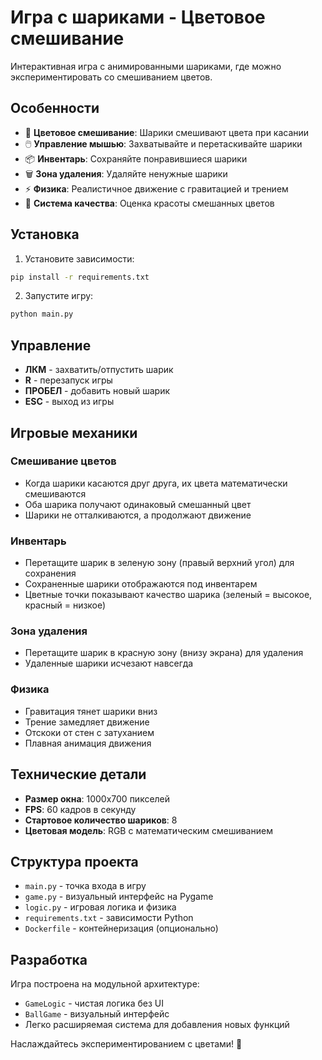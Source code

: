 # Игра с шариками - Цветовое смешивание

Интерактивная игра с анимированными шариками, где можно экспериментировать со смешиванием цветов.

## Особенности

- 🎨 **Цветовое смешивание**: Шарики смешивают цвета при касании
- 🖱️ **Управление мышью**: Захватывайте и перетаскивайте шарики
- 📦 **Инвентарь**: Сохраняйте понравившиеся шарики
- 🗑️ **Зона удаления**: Удаляйте ненужные шарики
- ⚡ **Физика**: Реалистичное движение с гравитацией и трением
- 🎯 **Система качества**: Оценка красоты смешанных цветов

## Установка

1. Установите зависимости:
```bash
pip install -r requirements.txt
```

2. Запустите игру:
```bash
python main.py
```

## Управление

- **ЛКМ** - захватить/отпустить шарик
- **R** - перезапуск игры
- **ПРОБЕЛ** - добавить новый шарик
- **ESC** - выход из игры

## Игровые механики

### Смешивание цветов
- Когда шарики касаются друг друга, их цвета математически смешиваются
- Оба шарика получают одинаковый смешанный цвет
- Шарики не отталкиваются, а продолжают движение

### Инвентарь
- Перетащите шарик в зеленую зону (правый верхний угол) для сохранения
- Сохраненные шарики отображаются под инвентарем
- Цветные точки показывают качество шарика (зеленый = высокое, красный = низкое)

### Зона удаления
- Перетащите шарик в красную зону (внизу экрана) для удаления
- Удаленные шарики исчезают навсегда

### Физика
- Гравитация тянет шарики вниз
- Трение замедляет движение
- Отскоки от стен с затуханием
- Плавная анимация движения

## Технические детали

- **Размер окна**: 1000x700 пикселей
- **FPS**: 60 кадров в секунду
- **Стартовое количество шариков**: 8
- **Цветовая модель**: RGB с математическим смешиванием

## Структура проекта

- `main.py` - точка входа в игру
- `game.py` - визуальный интерфейс на Pygame
- `logic.py` - игровая логика и физика
- `requirements.txt` - зависимости Python
- `Dockerfile` - контейнеризация (опционально)

## Разработка

Игра построена на модульной архитектуре:
- `GameLogic` - чистая логика без UI
- `BallGame` - визуальный интерфейс
- Легко расширяемая система для добавления новых функций

Наслаждайтесь экспериментированием с цветами! 🎨

